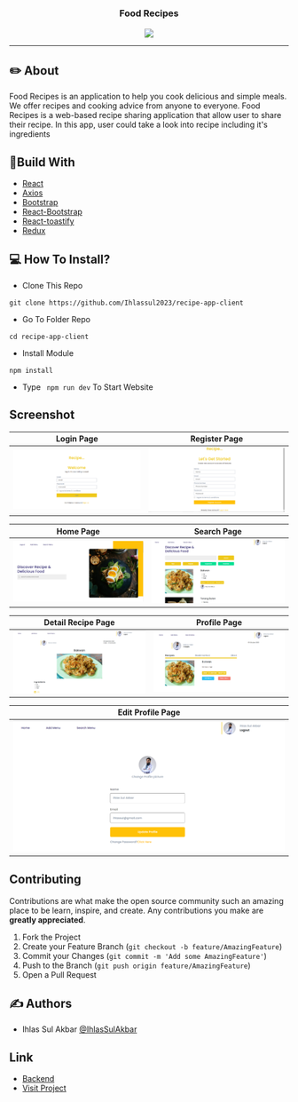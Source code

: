 <p align="center">

  <h3 align="center">Food Recipes</h3>
  <p align="center">
    <image align="center" width="100" src='./public/loading.png' />
  </p>

---

## ✏️ About

Food Recipes is an application to help you cook delicious and simple meals. We offer recipes and cooking advice from anyone to everyone. Food Recipes is a web-based recipe sharing application that allow user to share their recipe. In this app, user could take a look into recipe including it's ingredients

## 🔖Build With

- [React](https://react.dev/)
- [Axios](https://www.npmjs.com/package/axios)
- [Bootstrap](https://www.npmjs.com/package/bootstrap)
- [React-Bootstrap](https://www.npmjs.com/package/reactstrap)
- [React-toastify](https://www.npmjs.com/package/react-toastify)
- [Redux](https://redux.js.org/)

## 💻 How To Install?

- Clone This Repo

```
git clone https://github.com/Ihlassul2023/recipe-app-client
```

- Go To Folder Repo

```
cd recipe-app-client
```

- Install Module

```
npm install
```

- Type ` npm run dev` To Start Website

## Screenshot

| Login Page                                        | Register Page                                              |
| ------------------------------------------------- | ---------------------------------------------------------- |
| ![Login](/public/login.png?raw=true "Login Page") | ![Register](/public/register.png?raw=true "Register Page") |

| Home Page                                            | Search Page                                                          |
| ---------------------------------------------------- | -------------------------------------------------------------------- |
| ![Landing](/public/home.png?raw=true "Landing Page") | ![Search Page](/public/searchMenu.png?raw=true "Recipe Detail Page") |

| Detail Recipe Page                                                     | Profile Page                                                   |
| ---------------------------------------------------------------------- | -------------------------------------------------------------- |
| ![Detail Recipe](/public/detailMenu.png?raw=true "Detail Recipe Page") | ![Profile Page](/public/myProfile.png?raw=true "Profile Page") |

| Edit Profile Page                                                     |
| --------------------------------------------------------------------- |
| ![Edit Profile](/public/editProfile.png?raw=true "Edit Profile Page") |

## Contributing

Contributions are what make the open source community such an amazing place to be learn, inspire, and create. Any contributions you make are **greatly appreciated**.

1. Fork the Project
2. Create your Feature Branch (`git checkout -b feature/AmazingFeature`)
3. Commit your Changes (`git commit -m 'Add some AmazingFeature'`)
4. Push to the Branch (`git push origin feature/AmazingFeature`)
5. Open a Pull Request

## ✍️ Authors

- Ihlas Sul Akbar [@IhlasSulAkbar](https://github.com/Ihlassul2023)

## Link

- [Backend](https://github.com/Ihlassul2023/restApi-recipe-app)
- [Visit Project](https://recipe-app-client-omega.vercel.app/)
